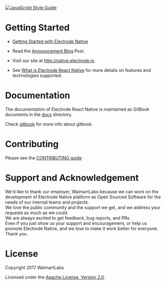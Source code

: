 [![JavaScript Style Guide](https://img.shields.io/badge/code_style-standard-brightgreen.svg)](https://standardjs.com)

# Getting Started

-   [Getting Started with Electrode Native]

-   Read the [Announcement Blog] Post.

-   Visit our site at <http://native.electrode.io>.

-   See [What is Electrode React Native] for more details on features and technologies supported.

# Documentation

The documentation of Electrode React Native is maintained as GitBook documents in the [docs](/docs) directory.

Check [gitbook] for more info about gitbook.

# Contributing

Please see the [CONTRIBUTING guide](/contributing.md)

# Support and Acknowledgement

We'd like to thank our employer, WalmartLabs because we can work on the development of Electrode Native platform as Open Sourced Software for the needs of our internal teams and projects.  
We love the public community and the support we get, and we address your requests as much as we could.  
We are always excited to get feedback, bug reports, and PRs.  
Even if you just show us your support and encouragement, or help us promote Electrode Native, and we love to make it work better for everyone.  
Thank you.

# License

Copyright 2017 WalmartLabs

Licensed under the [Apache License, Version 2.0].

[Getting Started with Electrode Native]: https://url

[apache license, version 2.0]: https://www.apache.org/licenses/LICENSE-2.0

[announcement blog]: https://url

[gitbook]: https://www.gitbook.com/

[what is electrode react native]: https://url

[Getting Started with Electrode React Native]: https://url
